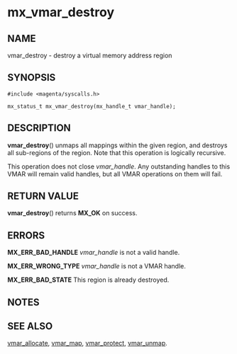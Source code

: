 # mx_vmar_destroy

## NAME

vmar_destroy - destroy a virtual memory address region

## SYNOPSIS

```
#include <magenta/syscalls.h>

mx_status_t mx_vmar_destroy(mx_handle_t vmar_handle);
```

## DESCRIPTION

**vmar_destroy**() unmaps all mappings within the given region, and destroys
all sub-regions of the region.  Note that this operation is logically recursive.

This operation does not close *vmar_handle*.  Any outstanding handles to this
VMAR will remain valid handles, but all VMAR operations on them will fail.

## RETURN VALUE

**vmar_destroy**() returns **MX_OK** on success.

## ERRORS

**MX_ERR_BAD_HANDLE**  *vmar_handle* is not a valid handle.

**MX_ERR_WRONG_TYPE**  *vmar_handle* is not a VMAR handle.

**MX_ERR_BAD_STATE**  This region is already destroyed.

## NOTES

## SEE ALSO

[vmar_allocate](vmar_allocate.md),
[vmar_map](vmar_map.md),
[vmar_protect](vmar_protect.md),
[vmar_unmap](vmar_unmap.md).
